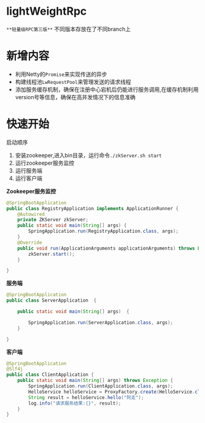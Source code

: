 # lightWeightRpc
`**轻量级RPC第三版**`
不同版本存放在了不同branch上

# 新增内容
- 利用Netty的`Promise`来实现传送的异步
- 构建线程池`LwRequestPool`来管理发送的请求线程
- 添加服务缓存机制，确保在注册中心宕机后仍能进行服务调用,在缓存机制利用version号等信息，确保在高并发情况下的信息准确
# 快速开始

启动顺序
1. 安装zookeeper,进入bin目录，运行命令`./zkServer.sh start`
2. 运行zookeeper服务监控
3. 运行服务端
4. 运行客户端

**Zookeeper服务监控**
```java
@SpringBootApplication
public class RegistryApplication implements ApplicationRunner {
    @Autowired
    private ZKServer zkServer;
    public static void main(String[] args) {
        SpringApplication.run(RegistryApplication.class, args);
    }
    @Override
    public void run(ApplicationArguments applicationArguments) throws Exception {
        zkServer.start();
    }

}
```
**服务端**
```java
@SpringBootApplication
public class ServerApplication  {

    public static void main(String[] args)  {

        SpringApplication.run(ServerApplication.class, args);
    }

}
```
**客户端**
```java
@SpringBootApplication
@Slf4j
public class ClientApplication {
    public static void main(String[] args) throws Exception {
        SpringApplication.run(ClientApplication.class, args);
        HelloService helloService = ProxyFactory.create(HelloService.class);
        String result = helloService.hello("阿走");
        log.info("请求服务结果:{}", result);
    }
}
```
